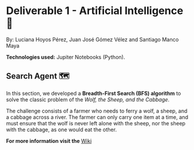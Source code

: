 # Deliverable 1 - Artificial Intelligence 🤖
By: Luciana Hoyos Pérez, Juan José Gómez Vélez and Santiago Manco Maya

**Technologies used:** Jupiter Notebooks (Python).

## Search Agent 🗺️

In this section, we developed a **Breadth-First Search (BFS) algorithm** to solve the classic problem of the *Wolf, the Sheep, and the Cabbage*.

The challenge consists of a farmer who needs to ferry a wolf, a sheep, and a cabbage across a river. The farmer can only carry one item at a time, and must ensure that the wolf is never left alone with the sheep, nor the sheep with the cabbage, as one would eat the other.

**For more information visit the** [Wiki](https://github.com/Manco312/Deliverable1-AI/wiki)
